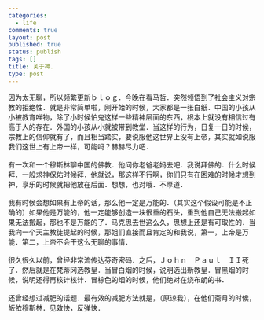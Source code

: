 ```yaml
--- 
categories: 
  - life
comments: true
layout: post
published: true
status: publish
tags: []
title: 关于神．
type: post
---
```

<div id="msgcns!3725CC0EE38B1F6!1514" class="bvMsg">因为太无聊，所以频繁更新ｂｌｏｇ．今晚在看马哲．突然领悟到了社会主义对宗教的拒绝性．就是非常简单啦，刚开始的时候，大家都是一张白纸．中国的小孩从小被教育唯物，除了小时候怕鬼这样一些精神层面的东西，根本上就没有相信过有高于人的存在．外国的小孩从小就被带到教堂．当这样的行为，日复一日的时候，宗教上的信仰就有了，而且相当踏实，要说服他这世界上没有上帝，其实就如说服我们这世上有上帝一样，可能吗？赫赫尽力吧．<br><br>有一次和一个穆斯林聊中国的佛教．他问你老爸老妈去吧．我说拜佛的．什么时候拜．一般求神保佑时候拜．他就说，那这样不行啊，你们只有在困难的时候才想到神，享乐的时候就把他放在后面．想想，也对哦．不厚道．<br><br>我有时候会想如果有上帝的话，那么他一定是万能的．（其实这个假设可能是不正确的）如果他是万能的，他一定能够创造一块很重的石头，重到他自己无法搬起如果无法搬起，那也不是万能的了．马克思去世这么久，思想上还是有可取性的．当我向一个天主教徒提起的时候，那姐们直接而且肯定的和我说，第一，上帝是万能．第二，上帝不会干这么无聊的事情．<br><br>很久很久以前，曾经非常流传达芬奇密码．之后，Ｊｏｈｎ　Ｐａｕｌ　ＩＩ死了．然后就是在梵蒂冈选教皇．当冒白烟的时候，说明选出新教皇．冒黑烟的时候，说明还得再核计核计．冒棕色的烟的时候，他们绝对在烧布朗的书．<br><br>还曾经想过减肥的话题．最有效的减肥方法就是，（原谅我），在他们斋月的时候，皈依穆斯林．见效快，反弹快．<br>
</div>
